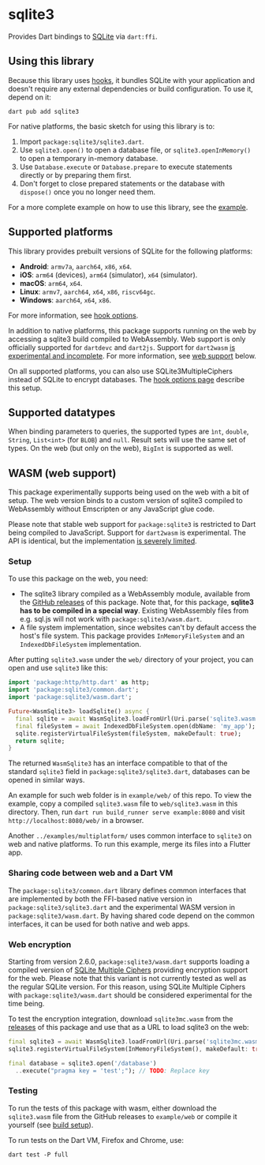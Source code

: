 # sqlite3

Provides Dart bindings to [SQLite](https://www.sqlite.org/index.html) via `dart:ffi`.

## Using this library

Because this library uses [hooks](https://dart.dev/tools/hooks), it bundles SQLite with
your application and doesn't require any external dependencies or build configuration.
To use it, depend on it:

```shell
dart pub add sqlite3
```

For native platforms, the basic sketch for using this library is to:

1. Import `package:sqlite3/sqlite3.dart`.
2. Use `sqlite3.open()` to open a database file, or `sqlite3.openInMemory()` to
   open a temporary in-memory database.
3. Use `Database.execute` or `Database.prepare` to execute statements directly
   or by preparing them first.
4. Don't forget to close prepared statements or the database with `dispose()`
   once you no longer need them.

For a more complete example on how to use this library, see the [example](https://pub.dev/packages/sqlite3/example).

## Supported platforms

This library provides prebuilt versions of SQLite for the following platforms:

- __Android__: `armv7a`, `aarch64`, `x86`, `x64`.
- __iOS__: `arm64` (devices), `arm64` (simulator), `x64` (simulator).
- __macOS__: `arm64`, `x64`.
- __Linux__: `armv7`, `aarch64`, `x64`, `x86`, `riscv64gc`.
- __Windows__: `aarch64`, `x64`, `x86`.

For more information, see [hook options](./doc/hook.md).

In addition to native platforms, this package supports running on the web by accessing a sqlite3
build compiled to WebAssembly.
Web support is only officially supported for `dartdevc` and `dart2js`. Support
for `dart2wasm` [is experimental and incomplete](https://github.com/simolus3/sqlite3.dart/issues/230).
For more information, see [web support](#wasm-web-support) below.

On all supported platforms, you can also use SQLite3MultipleCiphers instead of SQLite to encrypt
databases. The [hook options page](./doc/hook.md) describe this setup.

## Supported datatypes

When binding parameters to queries, the supported types are `ìnt`,
`double`, `String`, `List<int>` (for `BLOB`) and `null`.
Result sets will use the same set of types.
On the web (but only on the web), `BigInt` is supported as well.

## WASM (web support)

This package experimentally supports being used on the web with a bit of setup.
The web version binds to a custom version of sqlite3 compiled to WebAssembly without
Emscripten or any JavaScript glue code.

Please note that stable web support for `package:sqlite3` is restricted to Dart
being compiled to JavaScript. Support for `dart2wasm` is experimental. The API
is identical, but the implementation [is severely limited](https://github.com/simolus3/sqlite3.dart/issues/230).

### Setup

To use this package on the web, you need:

- The sqlite3 library compiled as a WebAssembly module, available from the
  [GitHub releases](https://github.com/simolus3/sqlite3.dart/releases) of this package.
  Note that, for this package, __sqlite3 has to be compiled in a special way__.
  Existing WebAssembly files from e.g. sql.js will not work with `package:sqlite3/wasm.dart`.
- A file system implementation, since websites can't by default access the host's file system.
 This package provides `InMemoryFileSystem` and an `IndexedDbFileSystem` implementation.

After putting `sqlite3.wasm` under the `web/` directory of your project, you can
open and use `sqlite3` like this:

```dart
import 'package:http/http.dart' as http;
import 'package:sqlite3/common.dart';
import 'package:sqlite3/wasm.dart';

Future<WasmSqlite3> loadSqlite() async {
  final sqlite = await WasmSqlite3.loadFromUrl(Uri.parse('sqlite3.wasm'));
  final fileSystem = await IndexedDbFileSystem.open(dbName: 'my_app');
  sqlite.registerVirtualFileSystem(fileSystem, makeDefault: true);
  return sqlite;
}
```

The returned `WasmSqlite3` has an interface compatible to that of the standard `sqlite3` field
in `package:sqlite3/sqlite3.dart`, databases can be opened in similar ways.

An example for such web folder is in `example/web/` of this repo.
To view the example, copy a compiled `sqlite3.wasm` file to `web/sqlite3.wasm` in this directory.
Then, run `dart run build_runner serve example:8080` and visit `http://localhost:8080/web/` in a browser.

Another `../examples/multiplatform/` uses common interface to `sqlite3` on web and native platforms.
To run this example, merge its files into a Flutter app.

### Sharing code between web and a Dart VM

The `package:sqlite3/common.dart` library defines common interfaces that are implemented by both
the FFI-based native version in `package:sqlite3/sqlite3.dart` and the experimental WASM
version in `package:sqlite3/wasm.dart`.
By having shared code depend on the common interfaces, it can be used for both native and web
apps.

### Web encryption

Starting from version 2.6.0, `package:sqlite3/wasm.dart` supports loading a compiled version of
[SQLite Multiple Ciphers](https://utelle.github.io/SQLite3MultipleCiphers/) providing encryption
support for the web.
Please note that this variant is not currently tested as well as the regular SQLite version.
For this reason, using SQLite Multiple Ciphers with `package:sqlite3/wasm.dart` should be considered
experimental for the time being.

To test the encryption integration, download `sqlite3mc.wasm` from the [releases](https://github.com/simolus3/sqlite3.dart/releases)
of this package and use that as a URL to load sqlite3 on the web:

```dart
final sqlite3 = await WasmSqlite3.loadFromUrl(Uri.parse('sqlite3mc.wasm'));
sqlite3.registerVirtualFileSystem(InMemoryFileSystem(), makeDefault: true);

final database = sqlite3.open('/database')
  ..execute("pragma key = 'test';"); // TODO: Replace key
```

### Testing

To run the tests of this package with wasm, either download the `sqlite3.wasm` file from the
GitHub releases to `example/web` or compile it yourself (see [build setup](../sqlite3_wasm_build/)).

To run tests on the Dart VM, Firefox and Chrome, use:

```
dart test -P full
```
